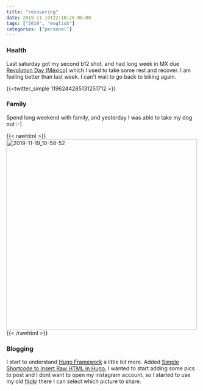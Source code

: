 ```yaml
---
title: "recovering"
date: 2019-11-19T22:10:28-06:00
tags: ["2019", "english"]
categories: ["personal"]
---
```


### Health
Last saturday got my second b12 shot, and had long week in MX due [Revolution Day (México)](https://en.wikipedia.org/wiki/Revolution_Day_(Mexico)) which I used to take some rest and recover. I am feeling better than last week. I can't wait to go back to biking again.

{{<twitter_simple 1196244285131251712 >}}

### Family
Spend long weekend with family, and yesterday I was able to take my dog out :-)

{{< rawhtml >}}
<a data-flickr-embed="true" href="https://www.flickr.com/photos/p4tux/49093776942/in/dateposted-public/" title="2019-11-19_10-58-52"><img src="https://live.staticflickr.com/65535/49093776942_7457ca8eb4.jpg" width="500" height="500" alt="2019-11-19_10-58-52"></a><script async src="//embedr.flickr.com/assets/client-code.js" charset="utf-8"></script>
{{< /rawhtml >}}

### Blogging

I start to understand [Hugo Framework](https://gohugo.io/) a little bit more. Added [Simple Shortcode to Insert Raw HTML in Hugo](https://anaulin.org/blog/hugo-raw-html-shortcode/), I wanted to start adding some pics to post and I dont want to open my instagram account, so I started to use my old [flickr](https://www.flickr.com/) there I can select which picture to share.
